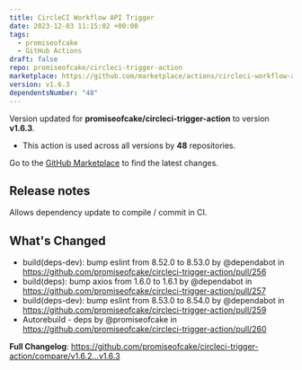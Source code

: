 ```yaml
---
title: CircleCI Workflow API Trigger
date: 2023-12-03 11:15:02 +00:00
tags:
  - promiseofcake
  - GitHub Actions
draft: false
repo: promiseofcake/circleci-trigger-action
marketplace: https://github.com/marketplace/actions/circleci-workflow-api-trigger
version: v1.6.3
dependentsNumber: "48"
---
```



Version updated for **promiseofcake/circleci-trigger-action** to version **v1.6.3**.
- This action is used across all versions by **48** repositories.

Go to the [GitHub Marketplace](https://github.com/marketplace/actions/circleci-workflow-api-trigger) to find the latest changes.

## Release notes

Allows dependency update to compile / commit in CI.

## What's Changed
* build(deps-dev): bump eslint from 8.52.0 to 8.53.0 by @dependabot in https://github.com/promiseofcake/circleci-trigger-action/pull/256
* build(deps): bump axios from 1.6.0 to 1.6.1 by @dependabot in https://github.com/promiseofcake/circleci-trigger-action/pull/257
* build(deps-dev): bump eslint from 8.53.0 to 8.54.0 by @dependabot in https://github.com/promiseofcake/circleci-trigger-action/pull/259
* Autorebuild - deps by @promiseofcake in https://github.com/promiseofcake/circleci-trigger-action/pull/260


**Full Changelog**: https://github.com/promiseofcake/circleci-trigger-action/compare/v1.6.2...v1.6.3
